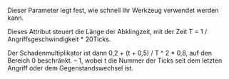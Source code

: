 Dieser Parameter legt fest, wie schnell Ihr Werkzeug verwendet werden kann.

Dieses Attribut steuert die Länge der Abklingzeit, mit der Zeit T = 1 / Angriffsgeschwindigkeit * 20Ticks.

Der Schadenmultiplikator ist dann 0,2 + (t + 0,5) / T ^ 2 * 0,8, auf den Bereich 0 beschränkt. – 1, wobei t die Nummer der Ticks seit dem letzten Angriff oder dem Gegenstandswechsel ist.